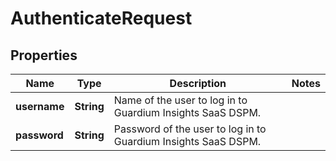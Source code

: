 

# AuthenticateRequest


## Properties

| Name | Type | Description | Notes |
|------------ | ------------- | ------------- | -------------|
|**username** | **String** | Name of the user to log in to Guardium Insights SaaS DSPM. |  |
|**password** | **String** | Password of the user to log in to Guardium Insights SaaS DSPM. |  |




